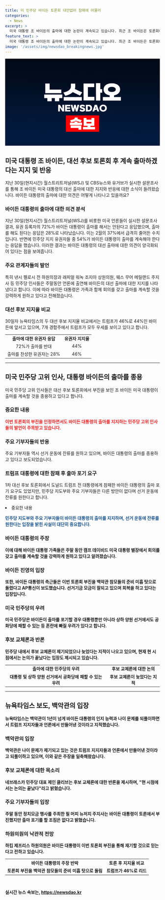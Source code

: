 ```yaml
---
title: 미 민주당 바이든 토론회 대안없어 참패에 머물러
categories:
  - News
excerpt: >
  미국 대통령 조 바이든의 출마에 대한 논란이 계속되고 있습니다. 최근 조 바이든은 토론회에서의 부진으로 인해 출마를 포기해야 한다는 의견이 제기되었으나, 민주당 지도부와 주요 기부자들은 여전히 그의 출마를 지지하고 있습니다. 이에 반해 유권자들 중 72%가 바이든의 출마를 반대하고 있으며, 민주당 내에서도 후보 교체를 주장하는 목소리가 나오고 있습니다. 그러나 아직 혼란 속에 빠진 상황이며, 일부는 바이든이 이번 토론회를 통해 재기할 것으로 믿고 있습니다.트럼프와의 지지율 비교에서는 트럼프가 우세한 결과가 나왔습니다.
feature_text: >
  미국 대통령 조 바이든의 출마에 대한 논란이 계속되고 있습니다. 최근 조 바이든은 토론회에서의 부진으로 인해 출마를 포기해야 한다는 의견이 제기되었으나, 민주당 지도부와 주요 기부자들은 여전히 그의 출마를 지지하고 있습니다. 이에 반해 유권자들 중 72%가 바이든의 출마를 반대하고 있으며, 민주당 내에서도 후보 교체를 주장하는 목소리가 나오고 있습니다. 그러나 아직 혼란 속에 빠진 상황이며, 일부는 바이든이 이번 토론회를 통해 재기할 것으로 믿고 있습니다.트럼프와의 지지율 비교에서는 트럼프가 우세한 결과가 나왔습니다.
image: '/assets/img/newsdao_breakingnews.jpg'
---
```


<p><img src="/assets/img/newsdao_breakingnews.jpg" alt="cryptoinkorea 속보" /></p>

<h2 data-ke-size="size26">미국 대통령 조 바이든, 대선 후보 토론회 후 계속 출마하겠다는 지지 및 반응</h2>

<p data-ke-size="size16">지난 30일(현지시간) 월스트리트저널(WSJ) 및 CBS뉴스와 유거브가 실시한 설문조사를 통해 조 바이든 미국 대통령의 대선 출마에 대한 지지와 반응에 대한 소식이 들려왔습니다. 바이든 대통령의 출마에 대한 의견은 어떻게 나타나고 있을까요?</p>

<h3 data-ke-size="size24">바이든 대통령의 출마에 대한 의견 분석</h3>

<p data-ke-size="size16">지난 30일(현지시간) 월스트리트저널(WSJ)를 비롯한 미국 언론들이 실시한 설문조사 결과, 유권 등록자의 72%가 바이든 대통령이 출마를 해서는 안된다고 응답했으며, 출마를 해도 된다는 응답은 28%로 나타났습니다. 이는 2월의 37%에서 급격히 줄어든 수치입니다. 반면에 민주당 지지 유권자들 중 54%가 바이든 대통령이 출마를 계속해야 한다는 응답을 했습니다. 이러한 결과는 바이든 대통령의 대선 출마에 대한 의견이 양극화되어 있다는 점을 보여줍니다.</p>

<h3 data-ke-size="size24">주요 관계자들의 발언</h3>

<p data-ke-size="size16">특히 낸시 펠로시 전 하원의장과 래피얼 워녹 조지아 상원의원, 웨스 무어 메릴랜드 주지사 등 민주당 인사들은 주말동안 언론에 출연해 바이든의 대선 출마에 대한 지지를 나타냈다고 합니다. 이에 따라 바이든 대통령은 가족과 함께 회의를 갖고 출마를 계속할 것을 강력하게 원하고 있다고 전해졌습니다.</p>

<h3 data-ke-size="size24">대선 후보 지지율 비교</h3>

<p data-ke-size="size16">30일자 뉴욕타임스의 두 대선 후보 지지율 비교에서는 트럼프가 46%로 44%인 바이든에 앞서고 있으며, 7개 경합주에서 트럼프가 모두 우세를 보이고 있다고 합니다.</p>

<table>
  <tr>
    <td style="text-align: center; height: 17px;"><b>출마에 대한 유권자 응답</b></td>
    <td style="text-align: center; height: 17px;"><b>유권자 지지율</b></td>
  </tr>
  <tr>
    <td style="text-align: center; height: 17px;">72%가 출마를 반대</td>
    <td style="text-align: center; height: 17px;">44%</td>
  </tr>
  <tr>
    <td style="text-align: center; height: 17px;">출마를 찬성한 유권자는 28%</td>
    <td style="text-align: center; height: 17px;">46%</td>
  </tr>
</table>

<hr>

<h2 data-ke-size="size26">미국 민주당 고위 인사, 대통령 바이든의 출마를 종용</h2>

<p data-ke-size="size16">미국 민주당 고위 인사들은 대선 후보 토론회에서 부진을 보인 조 바이든 미국 대통령이 출마를 계속할 것을 종용하고 있다고 합니다.</p>

<h3 data-ke-size="size24">중요한 내용</h3>

<p data-ke-size="size16"><b><span style="color: #ee2323;">이번 토론회의 부진을 인정하면서도 바이든 대통령의 출마를 지지하는 민주당 고위 인사들의 발언이 주목받고 있습니다.</span></b></p>

<h3 data-ke-size="size24">주요 기부자들의 반응</h3>

<p data-ke-size="size16">주요 기부자들 역시 선거 운동에 잔류를 원하고 있으며, 바이든 대통령의 출마를 종용하고 있다고 보도되었습니다.</p>

<h3 data-ke-size="size24">트럼프 대통령에 대한 참패 후 출마 포기 요구</h3>

<p data-ke-size="size16">1차 대선 후보 토론회에서 도널드 트럼프 전 대통령에게 참패한 바이든 대통령의 출마 포기 요구도 있었지만, 민주당 지도부와 주요 기부자들은 다른 방안이 없다며 선거 운동에 잔류를 원한다고 합니다.</p>

<p><li>중요한 내용</li>
  <p data-ke-size="size16"><b><span style="color: #1a5490;">민주당 지도부와 주요 기부자들이 바이든 대통령의 출마를 지지하며, 선거 운동에 잔류를 원한다는 입장을 밝힌 사실이 대단히 중요합니다.</span><b></p></p>

<h3 data-ke-size="size24">바이든 대통령의 주장</h3>

<p data-ke-size="size16">이에 대해 바이든 대통령 가족들은 주말 동안 캠프 데이비드 미국 대통령 별장에서 회의를 갖고 출마를 계속할 것을 강력하게 원하고 있다고 알려졌습니다.</p>

<h3 data-ke-size="size24">바이든 진영의 입장</h3>

<p data-ke-size="size16">또한, 바이든 대통령의 측근들은 이번 토론회 부진을 백악관 참모들의 준비 미흡 탓으로 돌렸다고 AP통신이 보도했습니다. 선거기금 모금이 잘되고 있으며 회복을 하고 있다는 입장입니다.</p>

<h3 data-ke-size="size24">미국 민주당의 우려</h3>

<p data-ke-size="size16">미국 민주당은 바이든이 출마를 포기할 경우 대통령뿐만 아니라 상하 양원 선거에서도 공화당에 패할 수 있는 등 혼란에 빠질 우려가 있다고 합니다.</p>

<h3 data-ke-size="size24">후보 교체론과 반론</h3>

<p data-ke-size="size16">민주당 내에서 후보 교체론이 제기되었으나 늦었다는 지적이 나오고 있으며, 현재 현 시점에서는 논의가 끝났다는 입장도 제시되고 있습니다.</p>

<p><table>
    <tr>
      <td style="text-align: center; height: 17px;"><b>출마에 대한 민주당의 우려</b></td>
      <td style="text-align: center; height: 17px;"><b>후보 교체론에 대한 논의</b></td>
    </tr>
    <tr>
      <td style="text-align: center; height: 17px;">대통령 및 상하 양원 선거에서 공화당에 패할 수 있는 우려</td>
      <td style="text-align: center; height: 17px;">후보 교체론이 늦었다는 지적</td>
    </tr>
  </table>
<hr></p>

<h2 data-ke-size="size26">뉴욕타임스 보도, 백악관의 입장</h2>

<p data-ke-size="size16">뉴욕타임스는 백악관이 1년이 넘게 바이든 대통령의 인지 능력과 나이 문제를 되풀이하면서 트럼프 지지자들과 언론에서 만들어낸 것이라고 지적했습니다.</p>

<h3 data-ke-size="size24">백악관의 입장</h3>

<p data-ke-size="size16">백악관은 나이 문제가 제기되고 있는 것은 트럼프 지지자들과 언론에서 만들어낸 것이라고 되풀이하고 있으며, 이와 같은 주장을 일축해왔습니다.</p>

<h3 data-ke-size="size24">후보 교체론에 대한 목소리</h3>

<p data-ke-size="size16">네브래스카 민주당 대표 제인 클리브는 후보 교체론에 대한 반론을 제시하며, "현 시점에서는 논의는 끝났다"라고 밝혔습니다.</p>

<h3 data-ke-size="size24">주요 기부자들의 입장</h3>

<p data-ke-size="size16">주말 동안 정치모금 행사를 주최한 필 머피 뉴저지 주지사는 바이든 대통령이 토론에서 부진했지만 출마 포기를 할 조짐은 없다고 밝혔습니다.</p>

<h3 data-ke-size="size24">하원의원의 낙관적 전망</h3>

<p data-ke-size="size16">하킴 제프리스 하원의원은 바이든 대통령이 이번 토론회 부진을 통해 재기할 것으로 믿는다고 전하고 있습니다.</p>

<table>
  <tr>
    <td style="text-align: center; height: 17px;"><b>바이든 대통령의 주장 반박</b></td>
    <td style="text-align: center; height: 17px;"><b>토론 후 지지율 비교</b></td>
  </tr>
  <tr>
    <td style="text-align: center; height: 17px;">토론회 부진을 백악관 참모들의 준비 미흡 탓으로 돌림</td>
    <td style="text-align: center; height: 17px;">트럼프가 46%로 리드</td>
  </tr>
</table>

<p data-ke-size="size16">&nbsp;</p>
실시간 뉴스 속보는, <a href="https://newsdao.kr" rel="dofollow">https://newsdao.kr</a>


